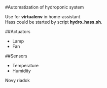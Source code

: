 #Automatization of hydroponic system

Use for **virtualenv** in home-assistant  
Hass could be started by script **hydro_hass.sh**.

##Actuators
- Lamp
- Fan

##Sensors
- Temperature
- Humidity

Novy riadok
